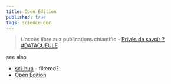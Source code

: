 ```yaml
---
title: Open Edition
published: true
tags: science doc
---
```

> L'accès libre aux publications chiantific - [Privés de savoir ? #DATAGUEULE ](https://www.youtube.com/watch?v=-0dE_S58ahI)

see also
- [sci-hub](https://www.sci-hub.pub/) - filtered?
- [Open Edition](https://www.openedition.org/)
